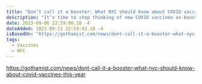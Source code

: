 ```yaml
---
title: "Don’t call it a booster: What NYC should know about COVID vaccines this year"
description: "It’s time to stop thinking of new COVID vaccines as boosters, explained Wallach, and instead view them like the annual flu vaccine—an updated formula that targets what’s circulating at the time."
date: 2023-09-06 22:59:00.10 -4
dateAdded: 2023-09-22 22:59:43.10 -4
isBasedOn: "https://gothamist.com/news/dont-call-it-a-booster-what-nyc-should-know-about-covid-vaccines-this-year"
tags:
  - Vaccines
  - NYC
---
```


https://gothamist.com/news/dont-call-it-a-booster-what-nyc-should-know-about-covid-vaccines-this-year
